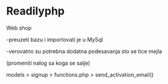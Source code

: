 # Readilyphp
Web shop

-preuzeti bazu i importovati je u MySql

-verovatno su potrebna dodatna podesavanja sto se tice mejla


(promeniti nalog sa koga se salje)


models > signup > functions.php > send_activation_email()
